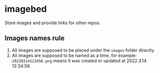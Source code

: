 # imagebed

Store images and provide links for other repos.

## Images names rule

1. All images are supposed to be placed under the `images` folder directly.
2. All images are supposed to be named as a time, for example: `20220314123456.png` means it was created or updated at 2022.3.14 12:34:56.
